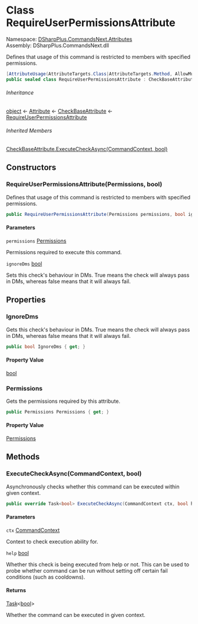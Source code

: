 # Class RequireUserPermissionsAttribute

Namespace: [DSharpPlus.CommandsNext.Attributes](DSharpPlus.CommandsNext.Attributes.md)  
Assembly: DSharpPlus.CommandsNext.dll

Defines that usage of this command is restricted to members with specified permissions.

```csharp
[AttributeUsage(AttributeTargets.Class|AttributeTargets.Method, AllowMultiple = false, Inherited = false)]
public sealed class RequireUserPermissionsAttribute : CheckBaseAttribute
```

###### Inheritance

[object](https://learn.microsoft.com/dotnet/api/system.object) ← 
[Attribute](https://learn.microsoft.com/dotnet/api/system.attribute) ← 
[CheckBaseAttribute](DSharpPlus.CommandsNext.Attributes.CheckBaseAttribute.md) ← 
[RequireUserPermissionsAttribute](DSharpPlus.CommandsNext.Attributes.RequireUserPermissionsAttribute.md)

###### Inherited Members

[CheckBaseAttribute.ExecuteCheckAsync\(CommandContext, bool\)](DSharpPlus.CommandsNext.Attributes.CheckBaseAttribute.md\#DSharpPlus\_CommandsNext\_Attributes\_CheckBaseAttribute\_ExecuteCheckAsync\_DSharpPlus\_CommandsNext\_CommandContext\_System\_Boolean\_)

## Constructors

### <a id="DSharpPlus_CommandsNext_Attributes_RequireUserPermissionsAttribute__ctor_DSharpPlus_Permissions_System_Boolean_"></a>RequireUserPermissionsAttribute\(Permissions, bool\)

Defines that usage of this command is restricted to members with specified permissions.

```csharp
public RequireUserPermissionsAttribute(Permissions permissions, bool ignoreDms = true)
```

#### Parameters

`permissions` [Permissions](DSharpPlus.Permissions.md)

Permissions required to execute this command.

`ignoreDms` [bool](https://learn.microsoft.com/dotnet/api/system.boolean)

Sets this check's behaviour in DMs. True means the check will always pass in DMs, whereas false means that it will always fail.

## Properties

### <a id="DSharpPlus_CommandsNext_Attributes_RequireUserPermissionsAttribute_IgnoreDms"></a>IgnoreDms

Gets this check's behaviour in DMs. True means the check will always pass in DMs, whereas false means that it will always fail.

```csharp
public bool IgnoreDms { get; }
```

#### Property Value

[bool](https://learn.microsoft.com/dotnet/api/system.boolean)

### <a id="DSharpPlus_CommandsNext_Attributes_RequireUserPermissionsAttribute_Permissions"></a>Permissions

Gets the permissions required by this attribute.

```csharp
public Permissions Permissions { get; }
```

#### Property Value

[Permissions](DSharpPlus.Permissions.md)

## Methods

### <a id="DSharpPlus_CommandsNext_Attributes_RequireUserPermissionsAttribute_ExecuteCheckAsync_DSharpPlus_CommandsNext_CommandContext_System_Boolean_"></a>ExecuteCheckAsync\(CommandContext, bool\)

Asynchronously checks whether this command can be executed within given context.

```csharp
public override Task<bool> ExecuteCheckAsync(CommandContext ctx, bool help)
```

#### Parameters

`ctx` [CommandContext](DSharpPlus.CommandsNext.CommandContext.md)

Context to check execution ability for.

`help` [bool](https://learn.microsoft.com/dotnet/api/system.boolean)

Whether this check is being executed from help or not. This can be used to probe whether command can be run without setting off certain fail conditions (such as cooldowns).

#### Returns

[Task](https://learn.microsoft.com/dotnet/api/system.threading.tasks.task\-1)<[bool](https://learn.microsoft.com/dotnet/api/system.boolean)\>

Whether the command can be executed in given context.

